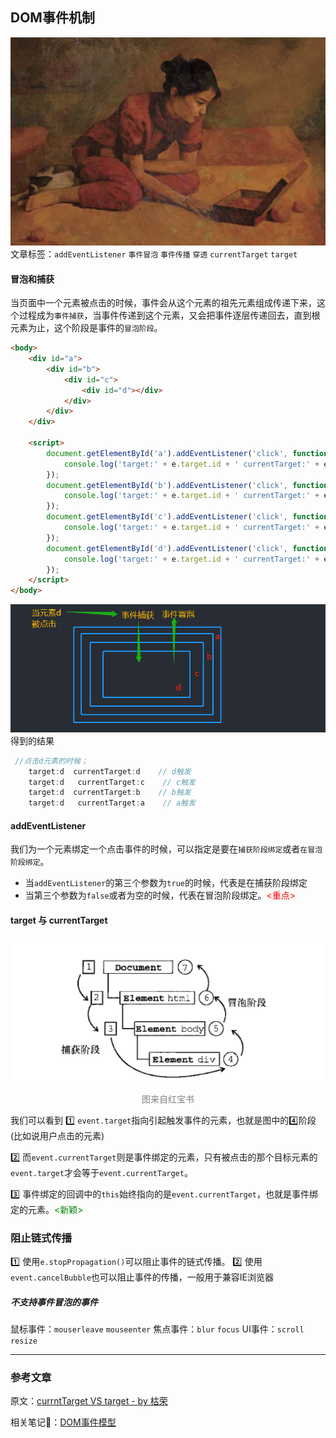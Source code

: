 ## DOM事件机制
![](/blog_assets/event_bubble_cover.png)
文章标签：`addEventListener` `事件冒泡` `事件传播` `穿透` `currentTarget` `target`

#### 冒泡和捕获
当页面中一个元素被点击的时候，事件会从这个元素的祖先元素组成传递下来，这个过程成为`事件捕获`，当事件传递到这个元素，又会把事件逐层传递回去，直到根元素为止，这个阶段是事件的`冒泡阶段`。

```html
<body>
    <div id="a">
        <div id="b">
            <div id="c">
                <div id="d"></div>
            </div>
        </div>
    </div>
    
    <script>
        document.getElementById('a').addEventListener('click', function ( e ) {
            console.log('target:' + e.target.id + ' currentTarget:' + e.currentTarget.id);
        });
        document.getElementById('b').addEventListener('click', function ( e ) {
            console.log('target:' + e.target.id + ' currentTarget:' + e.currentTarget.id);
        });
        document.getElementById('c').addEventListener('click', function ( e ) {
            console.log('target:' + e.target.id + ' currentTarget:' + e.currentTarget.id);
        });
        document.getElementById('d').addEventListener('click', function ( e ) {
            console.log('target:' + e.target.id + ' currentTarget:' + e.currentTarget.id);
        });
    </script>
</body>
```
![事件冒泡](../blog_assets/eventBubble.png)
得到的结果
```js
 //点击d元素的时候；
    target:d  currentTarget:d    // d触发
    target:d   currentTarget:c    // c触发
    target:d  currentTarget:b    // b触发
    target:d   currentTarget:a    // a触发
```

#### addEventListener
我们为一个元素绑定一个点击事件的时候，可以指定是要在`捕获阶段绑定`或者`在冒泡阶段绑定`。 
* 当`addEventListener`的第三个参数为`true`的时候，代表是在捕获阶段绑定
* 当第三个参数为`false`或者为空的时候，代表在冒泡阶段绑定。<span style="color:red"><重点></span>

#### target 与 currentTarget
![](/blog_assets/event_process.png)
<div style="text-align:center;color:grey">图来自红宝书</div> 

我们可以看到 
1️⃣ `event.target`指向引起触发事件的元素，也就是图中的4️⃣阶段(比如说用户点击的元素)     

2️⃣ 而`event.currentTarget`则是事件绑定的元素，只有被点击的那个目标元素的`event.target`才会等于`event.currentTarget`。

3️⃣ 事件绑定的回调中的`this`始终指向的是`event.currentTarget`，也就是事件绑定的元素。<span style="color:green"><新颖></span>

### 阻止链式传播 
1️⃣ 使用`e.stopPropagation()`可以阻止事件的链式传播。 
2️⃣ 使用 `event.cancelBubble`也可以阻止事件的传播，一般用于兼容IE浏览器

##### 不支持事件冒泡的事件  
鼠标事件：`mouserleave`  `mouseenter`
焦点事件：`blur` `focus`
UI事件：`scroll` `resize`

___
### 参考文章
原文：[currntTarget VS target - by 枯荣](https://juejin.im/post/5a64541bf265da3e2d338862)     

相关笔记📒：[DOM事件模型](/JS/eventMode.md)